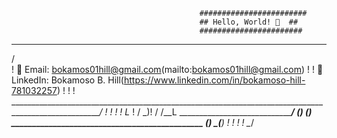                                               ########################
                                              ## Hello, World! 👋  ##
                                              #######################

   __________________________________________________________________________________________________
/                                                                                     				  \
! 📧 Email: bokamos01hill@gmail.com(mailto:bokamos01hill@gmail.com)									   !
!  💼 LinkedIn: Bokamoso B. Hill(https://www.linkedin.com/in/bokamoso-hill-781032257)                  !
!                    																				   !
\_____________________________________________________________________________________________________/
										         !  !
										         !  !
										         L_ !
										        / _)!
										       / /__L
_____________________________________________/ (____)
										        (____)
______________________________________________  (____)
										      \_(____)
										         !  !
										         !  !
										         \__/   
